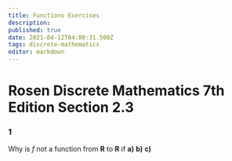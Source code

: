```yaml
---
title: Functions Exercises
description: 
published: true
date: 2021-04-12T04:00:31.500Z
tags: discrete-mathematics
editor: markdown
---
```


# Rosen Discrete Mathematics 7th Edition Section 2.3


### 1 
Why is $f$ not a function from $\mathbf{R}$ to $\mathbf{R}$ if 
**a)**
**b)**
**c)**